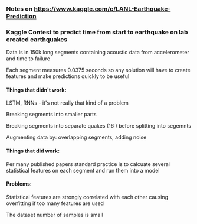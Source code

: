 ### Notes on https://www.kaggle.com/c/LANL-Earthquake-Prediction 

### Kaggle Contest to predict time from start to earthquake on lab created earthquakes

Data is in 150k long segments containing acoustic data from accelerometer and time to failure

Each segment measures 0.0375 seconds so any solution will have to create features and make predictions quickly to be useful


#### Things that didn't work:
LSTM, RNNs - it's not really that kind of a problem

Breaking segments into smaller parts

Breaking segments into separate quakes (16 ) before splitting into segemnts

Augmenting data by: overlapping segments, adding noise


#### Things that did work:
Per many published papers standard practice is to calcuate several statistical features on each segment and run them into a model


#### Problems:
Statistical features are strongly correlated with each other causing overfitting if too many features are used

The dataset number of samples is small
